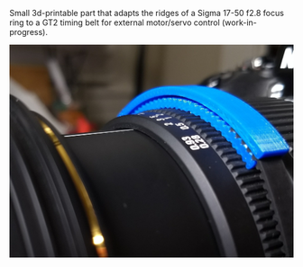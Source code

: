 Small 3d-printable part that adapts the ridges of a Sigma 17-50 f2.8 focus ring to a GT2 timing belt for external motor/servo control (work-in-progress).

<img src="https://github.com/scottbez1/sigma17-50FocusRingAdapter/raw/master/photo.jpg" width=640 />

